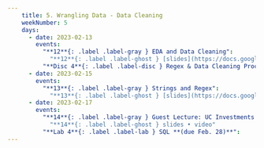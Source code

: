 ```yaml
---
    title: 5. Wrangling Data - Data Cleaning
    weekNumber: 5
    days:
      - date: 2023-02-13
        events:
          "**12**{: .label .label-gray } EDA and Data Cleaning":
            "**12**{: .label .label-ghost } [slides](https://docs.google.com/presentation/d/1l_0dUgEduqx2N5NcTlteUJDQWLK0lsg1_Q9AueGMNPk/edit?usp=sharing) • video • code: [Navigating Files](https://datahub.berkeley.edu/hub/user-redirect/git-pull?repo=https%3A%2F%2Fgithub.com%2FUCB-Econ-148%2Fsp23-student&branch=main&urlpath=lab%2Ftree%2Fsp23-student%2Flec%2FLec5-1%2FLec5-1.ipynb)"
          "**Disc 4**{: .label .label-disc } Regex & Data Cleaning Process ([slides](https://docs.google.com/presentation/d/1ywxGq3UI8jal44S--ToxB9EpkTy9AguMkKTJ5QW0DBU/edit?usp=sharing)) ([regex exercise](https://www.econ148.org/sp23/resources/assets/supp_materials/disc/regex_exercise/)) ([regex101](https://regex101.com/))":
      - date: 2023-02-15
        events:
          "**13**{: .label .label-gray } Strings and Regex":
            "**13**{: .label .label-ghost } [slides](https://docs.google.com/presentation/d/1Deo4nqS9S0ILshsUbZoVol9YO-x0e2iQIwNn9rDZfLo/edit?usp=sharing) • video • code: [Cal College Network](https://datahub.berkeley.edu/hub/user-redirect/git-pull?repo=https%3A%2F%2Fgithub.com%2FUCB-Econ-148%2Fsp23-student&branch=main&urlpath=lab%2Ftree%2Fsp23-student%2Flec%2FLec5-2%2FCalCollegeNetworks_EVD.ipynb)"
      - date: 2023-02-17
        events:
          "**14**{: .label .label-gray } Guest Lecture: UC Investments (Martin Scott and Brad Lyons)":
            "**14**{: .label .label-ghost } slides • video"
          "**Lab 4**{: .label .label-lab } SQL **(due Feb. 28)**":        
---
```

